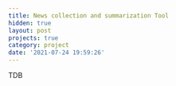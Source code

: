```yaml
---
title: News collection and summarization Tool
hidden: true
layout: post
projects: true
category: project
date: '2021-07-24 19:59:26'
---
```


TDB

